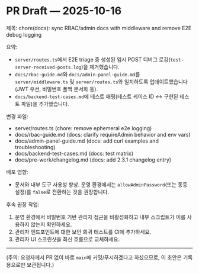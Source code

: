 # PR Draft — 2025-10-16

제목: chore(docs): sync RBAC/admin docs with middleware and remove E2E debug logging

요약:

- `server/routes.ts`에서 E2E triage 중 생성된 임시 POST 디버그 로깅(`test-server-received-posts.log`)을 제거했습니다.
- `docs/rbac-guide.md`와 `docs/admin-panel-guide.md`를 `server/middleware.ts` 및 `server/routes.ts`와 일치하도록 업데이트했습니다 (JWT 우선, 비밀번호 폴백 문서화 등).
- `docs/backend-test-cases.md`에 테스트 매핑(테스트 케이스 ID ↔ 구현된 테스트 파일)을 추가했습니다.

변경 파일:

- server/routes.ts (chore: remove ephemeral e2e logging)
- docs/rbac-guide.md (docs: clarify requireAdmin behavior and env vars)
- docs/admin-panel-guide.md (docs: add curl examples and troubleshooting)
- docs/backend-test-cases.md (docs: test matrix)
- docs/pre-work/changelog.md (docs: add 2.3.1 changelog entry)

배포 영향:

- 문서와 내부 도구 사용성 향상. 운영 환경에서는 `allowAdminPassword`(또는 동등 설정)를 `false`로 전환하는 것을 권장합니다.

후속 권장 작업:

1. 운영 환경에서 비밀번호 기반 관리자 접근을 비활성화하고 내부 스크립트가 이를 사용하지 않는지 확인하세요.
2. 관리자 엔드포인트에 대한 보안 회귀 테스트를 CI에 추가하세요.
3. 관리자 UI 스크린샷을 최신 흐름으로 교체하세요.

---

(주의: 요청자께서 PR 없이 바로 `main`에 커밋/푸시하겠다고 하셨으므로, 이 초안은 기록용으로만 보관됩니다.)
